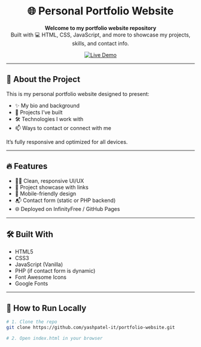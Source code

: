 <h1 align="center">🌐 Personal Portfolio Website</h1>

<p align="center">
  <strong>Welcome to my portfolio website repository</strong><br>
  Built with 💻 HTML, CSS, JavaScript, and more to showcase my projects, skills, and contact info.
</p>

<p align="center">
  <a href="" target="_blank">
    <img src="https://img.shields.io/badge/View%20Live%20Demo-Click%20Here-brightgreen?style=for-the-badge" alt="Live Demo" />
  </a>
</p>

---

## 📁 About the Project

This is my personal portfolio website designed to present:
- ✨ My bio and background
- 🚀 Projects I’ve built
- 🛠️ Technologies I work with
- 📫 Ways to contact or connect with me

It’s fully responsive and optimized for all devices.

---

## 🔥 Features

- 🧑‍💼 Clean, responsive UI/UX
- 📂 Project showcase with links
- 📱 Mobile-friendly design
- 📬 Contact form (static or PHP backend)
- 🌐 Deployed on InfinityFree / GitHub Pages

---

## 🛠️ Built With

- HTML5
- CSS3
- JavaScript (Vanilla)
- PHP (if contact form is dynamic)
- Font Awesome Icons
- Google Fonts

---

## 🚀 How to Run Locally

```bash
# 1. Clone the repo
git clone https://github.com/yashpatel-it/portfolio-website.git

# 2. Open index.html in your browser
